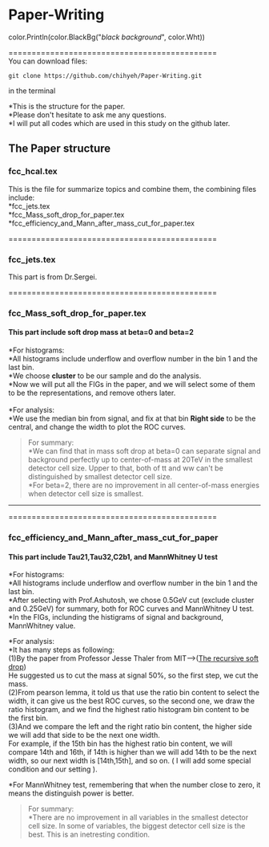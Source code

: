 
# Paper-Writing

color.Println(color.BlackBg("_black background_", color.Wht))

=============================================<br />
You can download files:<br />
```
git clone https://github.com/chihyeh/Paper-Writing.git
```
in the terminal

*This is the structure for the paper.<br />
*Please don't hesitate to ask me any questions.<br />
*I will put all codes which are used in this study on the github later.<br />


## The Paper structure

### fcc_hcal.tex
This is the file for summarize topics and combine them, the combining files include:<br />
*fcc_jets.tex<br />
*fcc_Mass_soft_drop_for_paper.tex<br />
*fcc_efficiency_and_Mann_after_mass_cut_for_paper.tex<br />

=============================================
### fcc_jets.tex
This part is from Dr.Sergei.<br />

=============================================
### fcc_Mass_soft_drop_for_paper.tex 
#### This part include soft drop mass at beta=0 and beta=2 
*For histograms:<br />
 *All histograms include underflow and overflow number in the bin 1 and the last bin.<br />
 *We choose **cluster** to be our sample and do the analysis.<br />
 *Now we will put all the FIGs in the paper, and we will select some of them to be the representations, and remove others later.<br />
<br />
*For analysis:<br />
 *We use the median bin from signal, and fix at that bin **Right side** to be the central, and change the width to plot the ROC curves.<br />

>For summary:<br /> 
*We can find that in mass soft drop at beta=0 can separate signal and background perfectly up to center-of-mass at 20TeV in the smallest detector cell size. Upper to that, both of tt and ww can't be distinguished by smallest detector cell size.<br />
*For beta=2, there are no improvement in all center-of-mass energies when detector cell size is smallest.<br />
* **
=============================================
### fcc_efficiency_and_Mann_after_mass_cut_for_paper
#### This part include Tau21,Tau32,C2b1, and MannWhitney U test
*For histograms:<br />
 *All histograms include underflow and overflow number in the bin 1 and the last bin.<br />
 *After selecting with Prof.Ashutosh, we chose 0.5GeV cut (exclude cluster and 0.25GeV) for summary, both for ROC curves and MannWhitney U test.<br />
 *In the FIGs, inclunding the histigrams of signal and background, MannWhitney value.<br />

*For analysis:<br />
*It has many steps as following:<br />
 (1)By the paper from Professor Jesse Thaler from MIT-->([The recursive soft drop](https://link.springer.com/content/pdf/10.1007%2FJHEP06%282018%29093.pdf))<br />
  He suggested us to cut the mass at signal 50%, so the first step, we cut the mass.<br />
 (2)From pearson lemma, it told us that use the ratio bin content to select the width, it can give us the best ROC curves, so the second one, we draw the ratio histogram, and we find the highest ratio histogram bin content to be the first bin.<br />
 (3)And we compare the left and the right ratio bin content, the higher side we will add that side to be the next one width. <br />
  For example, if the 15th bin has the highest ratio bin content, we will compare 14th and 16th, if 14th is higher than we will add 14th to be the next width, so our next width is [14th,15th], and so on. ( I will add some special condition and our setting ).

*For MannWhitney test, remembering that when the number close to zero, it means the distinguish power is better.<br />

>For summary:<br />
*There are no improvement in all variables in the smallest detector cell size. In some of variables, the biggest detector cell size is the best. This is an inetresting condition.<br />


